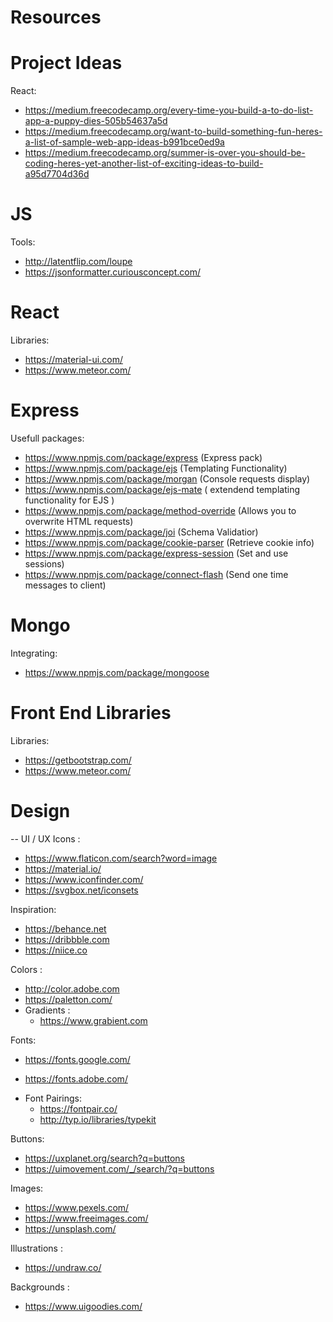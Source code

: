 # Resources
# Project Ideas

React:
   - https://medium.freecodecamp.org/every-time-you-build-a-to-do-list-app-a-puppy-dies-505b54637a5d
   - https://medium.freecodecamp.org/want-to-build-something-fun-heres-a-list-of-sample-web-app-ideas-b991bce0ed9a
   - https://medium.freecodecamp.org/summer-is-over-you-should-be-coding-heres-yet-another-list-of-exciting-ideas-to-build-a95d7704d36d
   
# JS

Tools: 
  - http://latentflip.com/loupe
  - https://jsonformatter.curiousconcept.com/
# React

Libraries:
  - https://material-ui.com/
  - https://www.meteor.com/

# Express

Usefull packages:
  - https://www.npmjs.com/package/express (Express pack)
  - https://www.npmjs.com/package/ejs (Templating Functionality)
  - https://www.npmjs.com/package/morgan (Console requests display)
  - https://www.npmjs.com/package/ejs-mate ( extendend templating functionality for EJS )
  - https://www.npmjs.com/package/method-override (Allows you to overwrite HTML requests)
  - https://www.npmjs.com/package/joi (Schema Validatior)
  - https://www.npmjs.com/package/cookie-parser (Retrieve cookie info)
  - https://www.npmjs.com/package/express-session (Set and use sessions)
  - https://www.npmjs.com/package/connect-flash (Send one time messages to client)

# Mongo

Integrating:
  - https://www.npmjs.com/package/mongoose
# Front End Libraries
Libraries:
   - https://getbootstrap.com/
   - https://www.meteor.com/

# Design
-- UI / UX
Icons :
  - https://www.flaticon.com/search?word=image
  - https://material.io/
  - https://www.iconfinder.com/
  - https://svgbox.net/iconsets
  
Inspiration:
  - https://behance.net
  - https://dribbble.com
  - https://niice.co
  
Colors :
  - http://color.adobe.com
  - https://paletton.com/
  - Gradients :
    - https://www.grabient.com
    
Fonts: 
  - https://fonts.google.com/
  + https://fonts.adobe.com/
  - Font Pairings:
    - https://fontpair.co/
    - http://typ.io/libraries/typekit
 
Buttons:
  - https://uxplanet.org/search?q=buttons
  - https://uimovement.com/_/search/?q=buttons
  
Images:
  - https://www.pexels.com/
  - https://www.freeimages.com/
  - https://unsplash.com/
  
Illustrations :
  - https://undraw.co/

Backgrounds :
  - https://www.uigoodies.com/
  
  


